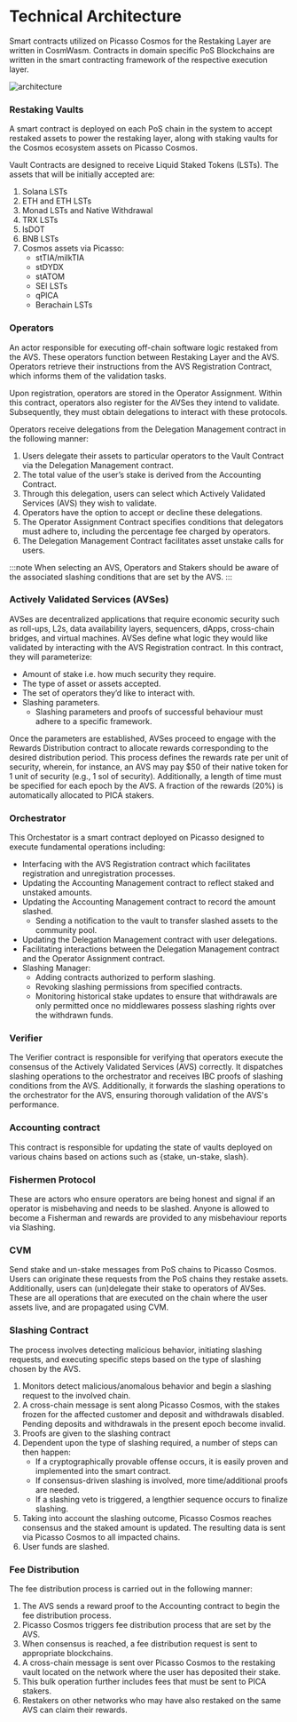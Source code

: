 # Technical Architecture

Smart contracts utilized on Picasso Cosmos for the Restaking Layer are written in CosmWasm. Contracts in domain specific PoS Blockchains are written in the smart contracting framework of the respective execution layer.


![architecture](../restaking/architecture.png)
### Restaking Vaults 
A smart contract is deployed on each PoS chain in the system to accept restaked assets to power the restaking layer, along with staking vaults for the Cosmos ecosystem assets on Picasso Cosmos.

Vault Contracts are designed to receive Liquid Staked Tokens (LSTs). The assets that will be initially accepted are: 

1. Solana LSTs 
2. ETH and ETH LSTs
3. Monad LSTs and Native Withdrawal 
4. TRX LSTs 
5. lsDOT
6. BNB LSTs 
7. Cosmos assets via Picasso: 
   - stTIA/milkTIA 
   - stDYDX 
   - stATOM
   - SEI LSTs 
   - qPICA  
   - Berachain LSTs 

### Operators 
An actor responsible for executing off-chain software logic restaked from the AVS. These operators function between Restaking Layer and the AVS. Operators retrieve their instructions from the AVS Registration Contract, which informs them of the validation tasks.

Upon registration, operators are stored in the Operator Assignment. Within this contract, operators also register for the AVSes they intend to validate. Subsequently, they must obtain delegations to interact with these protocols.

Operators receive delegations from the Delegation Management contract in the following manner: 

1. Users delegate their assets to particular operators to the Vault Contract via the Delegation Management contract.
2. The total value of the user’s stake is derived from the Accounting Contract. 
3. Through this delegation, users can select which Actively Validated Services (AVS) they wish to validate.
4. Operators have the option to accept or decline these delegations. 
5. The Operator Assignment Contract specifies conditions that delegators must adhere to, including the percentage fee charged by operators.
6. The Delegation Management Contract facilitates asset unstake calls for users. 

:::note
When selecting an AVS, Operators and Stakers should be aware of the associated slashing conditions that are set by the AVS.
:::

### Actively Validated Services (AVSes) 
AVSes are decentralized applications that require economic security such as roll-ups, L2s, data availability layers, sequencers, dApps, cross-chain bridges, and virtual machines. AVSes define what logic they would like validated by interacting with the AVS Registration contract. In this contract, they will parameterize: 

- Amount of stake i.e. how much security they require.
- The type of asset or assets accepted.
- The set of operators they’d like to interact with.
- Slashing parameters. 
  - Slashing parameters and proofs of successful behaviour must adhere to a specific framework.

Once the parameters are established, AVSes proceed to engage with the Rewards Distribution contract to allocate rewards corresponding to the desired distribution period. This process defines the rewards rate per unit of security, wherein, for instance, an AVS may pay $50 of their native token for 1 unit of security (e.g., 1 sol of security). Additionally, a length of time must be specified for each epoch by the AVS. A fraction of the rewards (20%) is automatically allocated to PICA stakers.

### Orchestrator 

This Orchestator is a smart contract deployed on Picasso designed to execute fundamental operations including:

- Interfacing with the AVS Registration contract which facilitates registration and unregistration processes.
- Updating the Accounting Management contract to reflect staked and unstaked amounts.
- Updating the Accounting Management contract to record the amount slashed.
  - Sending a notification to the vault to transfer slashed assets to the community pool.
- Updating the Delegation Management contract with user delegations.
- Facilitating interactions between the Delegation Management contract and the Operator Assignment contract.
- Slashing Manager:
  - Adding contracts authorized to perform slashing.
  - Revoking slashing permissions from specified contracts.
  - Monitoring historical stake updates to ensure that withdrawals are only permitted once no middlewares possess slashing rights over the withdrawn funds.

### Verifier 
The Verifier contract is responsible for verifying that operators execute the consensus of the Actively Validated Services (AVS) correctly. It dispatches slashing operations to the orchestrator and receives IBC proofs of slashing conditions from the AVS. Additionally, it forwards the slashing operations to the orchestrator for the AVS, ensuring thorough validation of the AVS's performance.

### Accounting contract 
This contract is responsible for updating the state of vaults deployed on various chains based on actions such as {stake, un-stake, slash}.

### Fishermen Protocol
These are actors who ensure operators are being honest and signal if an operator is misbehaving and needs to be slashed. Anyone is allowed to become a Fisherman and rewards are provided to any misbehaviour reports via Slashing. 

### CVM
Send stake and un-stake messages from PoS chains to Picasso Cosmos. Users can originate these requests from the PoS chains they restake assets. Additionally, users can (un)delegate their stake to operators of AVSes. These are all operations that are executed on the chain where the user assets live, and are propagated using CVM.

### Slashing Contract
The process involves detecting malicious behavior, initiating slashing requests, and executing specific steps based on the type of slashing chosen by the AVS.

1. Monitors detect malicious/anomalous behavior and begin a slashing request to the involved chain.
2. A cross-chain message is sent along Picasso Cosmos, with the stakes frozen for the affected customer and deposit and withdrawals disabled. Pending deposits and withdrawals in the present epoch become invalid.
3. Proofs are given to the slashing contract
4. Dependent upon the type of slashing required, a number of steps can then happen:
   - If a cryptographically provable offense occurs, it is easily proven and implemented into the smart contract.
   - If consensus-driven slashing is involved, more time/additional proofs are needed.
   - If a slashing veto is triggered, a lengthier sequence occurs to finalize slashing.
5. Taking into account the slashing outcome, Picasso Cosmos reaches consensus and the staked amount is updated. The resulting data is sent via Picasso Cosmos to all impacted chains.
6. User funds are slashed.

### Fee Distribution
The fee distribution process is carried out in the following manner:

1. The AVS sends a reward proof to the Accounting contract to begin the fee distribution process.
2. Picasso Cosmos triggers fee distribution process that are set by the AVS.
3. When consensus is reached, a fee distribution request is sent to appropriate blockchains.
4. A cross-chain message is sent over Picasso Cosmos to the restaking vault located on the network where the user has deposited their stake. 
5. This bulk operation further includes fees that must be sent to PICA stakers. 
6. Restakers on other networks who may have also restaked on the same AVS can claim their rewards.
